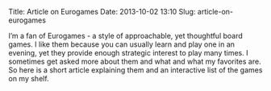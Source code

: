 Title: Article on Eurogames
Date: 2013-10-02 13:10
Slug: article-on-eurogames

I’m a fan of Eurogames - a style of approachable, yet thoughtful board
games. I like them because you can usually learn and play one in an
evening, yet they provide enough strategic interest to play many times.
I sometimes get asked more about them and what and what my favorites
are. So here is a short article explaining them and an interactive list
of the games on my shelf.

</p>

